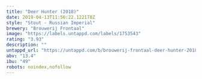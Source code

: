 ```yaml
---
title: "Deer Hunter (2018)"
date: 2019-04-13T11:56:22.122178Z
style: "Stout - Russian Imperial"
brewery: "Brouwerij Frontaal"
image: "https://labels.untappd.com/labels/1753543"
rating: "3.93"
description: ""
untappd_url: "https://untappd.com/b/brouwerij-frontaal-deer-hunter-2018/1753543"
abv: "13.4"
ibu: "49"
robots: noindex,nofollow
---
```

